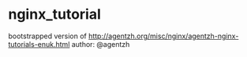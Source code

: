 nginx_tutorial
==============
bootstrapped version of http://agentzh.org/misc/nginx/agentzh-nginx-tutorials-enuk.html
author: @agentzh

